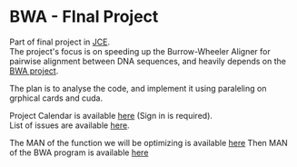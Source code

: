 BWA - FInal Project
===

Part of final project in [JCE](http://www.jce.ac.il/).    
The project's focus is on speeding up the Burrow-Wheeler Aligner for pairwise alignment between DNA sequences, and heavily depends on the [BWA project](https://github.com/lh3/bwa).  

The plan is to analyse the code, and implement it using paraleling on grphical cards and cuda.

Project Calendar is available [here](http://projects.jce.ac.il/moodle/mod/wiki/view.php?id=6) (Sign in is required).  
List of issues are available [here](https://github.com/turner11/BWA-Final_Project/issues). 

The MAN of the function we will be optimizing is available [here](https://github.com/turner11/BWA-Final_Project/raw/master/Documents/BWA%20aln%20MAN.docx)
Then MAN of the BWA program is available [here](http://bio-bwa.sourceforge.net/bwa.shtml#3)

